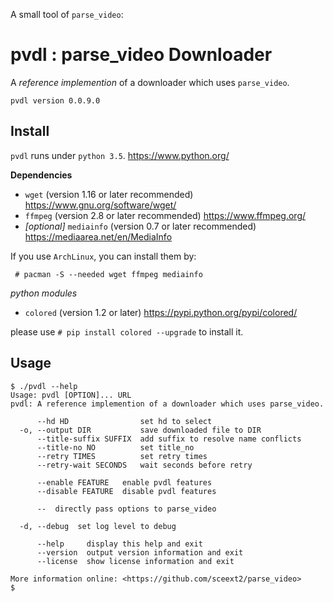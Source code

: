 <!-- README.md, parse_video/pvdl/
   -
  -->

A small tool of `parse_video`: 
# pvdl : parse_video Downloader
A *reference implemention* of a downloader which uses `parse_video`. 

`pvdl version 0.0.9.0`


## Install

`pvdl` runs under `python 3.5`. <https://www.python.org/>

**Dependencies**

+ `wget` (version 1.16 or later recommended) <https://www.gnu.org/software/wget/>
+ `ffmpeg` (version 2.8 or later recommended) <https://www.ffmpeg.org/>
+ *[optional]* `mediainfo` (version 0.7 or later recommended) <https://mediaarea.net/en/MediaInfo>

If you use `ArchLinux`, you can install them by: 

```
 # pacman -S --needed wget ffmpeg mediainfo
```

*python modules*

+ `colored` (version 1.2 or later) <https://pypi.python.org/pypi/colored/>

please use `# pip install colored --upgrade` to install it. 


## Usage

```
$ ./pvdl --help
Usage: pvdl [OPTION]... URL
pvdl: A reference implemention of a downloader which uses parse_video. 

      --hd HD                set hd to select
  -o, --output DIR           save downloaded file to DIR
      --title-suffix SUFFIX  add suffix to resolve name conflicts
      --title-no NO          set title_no
      --retry TIMES          set retry times
      --retry-wait SECONDS   wait seconds before retry
      
      --enable FEATURE   enable pvdl features
      --disable FEATURE  disable pvdl features
      
      --  directly pass options to parse_video
  
  -d, --debug  set log level to debug
      
      --help     display this help and exit
      --version  output version information and exit
      --license  show license information and exit

More information online: <https://github.com/sceext2/parse_video> 
$ 
```


<!-- end README.md -->


